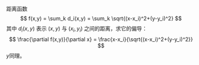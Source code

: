 距离函数
$$
f(x,y) = \sum_k d_i(x,y) = \sum_k \sqrt{(x-x_i)^2+(y-y_i)^2}
$$
其中 $d_i(x,y)$ 表示 $(x,y)$ 与 $(x_i, y_i)$ 之间的距离，求它的偏导：
$$
\frac{\partial f(x,y)}{\partial x} = \frac{x-x_i}{\sqrt{(x-x_i)^2+(y-y_i)^2}}
$$
$y$同理。